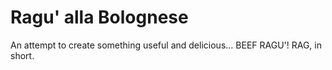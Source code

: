 # Ragu' alla Bolognese

An attempt to create something useful and delicious... BEEF RAGU'! RAG, in short. 

